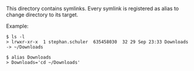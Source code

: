 This directory contains symlinks.
Every symlink is registered as alias to change directory to its target.

Example:
```
$ ls -l
> lrwxr-xr-x  1 stephan.schuler  635458030  32 29 Sep 23:33 Downloads -> ~/Downloads

$ alias Downloads
> Downloads='cd ~/Downloads'
```